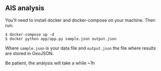 AIS analysis
------------

You'll need to install docker and docker-compose on your machine. Then run:

```
$ docker-compose up -d
$ docker python app/app.py sample.json output.json
```

Where `sample.json` is your data file and `output.json` the file where results are stored in GeoJSON.

Be patient, the analysis will take a while ~1h